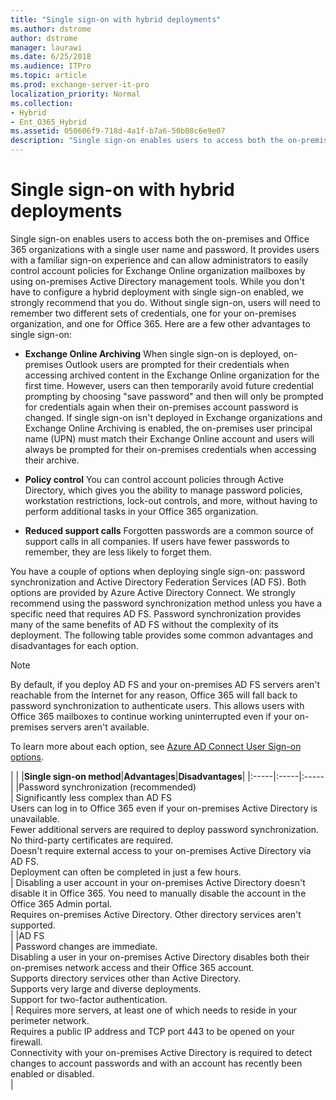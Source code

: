 ```yaml
---
title: "Single sign-on with hybrid deployments"
ms.author: dstrome
author: dstrome
manager: laurawi
ms.date: 6/25/2018
ms.audience: ITPro
ms.topic: article
ms.prod: exchange-server-it-pro
localization_priority: Normal
ms.collection:
- Hybrid
- Ent_O365_Hybrid
ms.assetid: 050606f9-718d-4a1f-b7a6-50b08c6e9e07
description: "Single sign-on enables users to access both the on-premises and Office 365 organizations with a single user name and password. It provides users with a familiar sign-on experience and can allow administrators to easily control account policies for Exchange Online organization mailboxes by using on-premises Active Directory management tools. While you don't have to configure a hybrid deployment with single sign-on enabled, we strongly recommend that you do. Without single sign-on, users will need to remember two different sets of credentials, one for your on-premises organization, and one for Office 365. Here are a few other advantages to single sign-on:"
---
```


# Single sign-on with hybrid deployments

 Single sign-on enables users to access both the on-premises and Office 365 organizations with a single user name and password. It provides users with a familiar sign-on experience and can allow administrators to easily control account policies for Exchange Online organization mailboxes by using on-premises Active Directory management tools. While you don't have to configure a hybrid deployment with single sign-on enabled, we strongly recommend that you do. Without single sign-on, users will need to remember two different sets of credentials, one for your on-premises organization, and one for Office 365. Here are a few other advantages to single sign-on: 
  
- **Exchange Online Archiving** When single sign-on is deployed, on-premises Outlook users are prompted for their credentials when accessing archived content in the Exchange Online organization for the first time. However, users can then temporarily avoid future credential prompting by choosing "save password" and then will only be prompted for credentials again when their on-premises account password is changed. If single sign-on isn't deployed in Exchange organizations and Exchange Online Archiving is enabled, the on-premises user principal name (UPN) must match their Exchange Online account and users will always be prompted for their on-premises credentials when accessing their archive. 
    
- **Policy control** You can control account policies through Active Directory, which gives you the ability to manage password policies, workstation restrictions, lock-out controls, and more, without having to perform additional tasks in your Office 365 organization. 
    
- **Reduced support calls** Forgotten passwords are a common source of support calls in all companies. If users have fewer passwords to remember, they are less likely to forget them. 
    
You have a couple of options when deploying single sign-on: password synchronization and Active Directory Federation Services (AD FS). Both options are provided by Azure Active Directory Connect. We strongly recommend using the password synchronization method unless you have a specific need that requires AD FS. Password synchronization provides many of the same benefits of AD FS without the complexity of its deployment. The following table provides some common advantages and disadvantages for each option.
  
> [!NOTE]
> By default, if you deploy AD FS and your on-premises AD FS servers aren't reachable from the Internet for any reason, Office 365 will fall back to password synchronization to authenticate users. This allows users with Office 365 mailboxes to continue working uninterrupted even if your on-premises servers aren't available. 
  
To learn more about each option, see [Azure AD Connect User Sign-on options](http://go.microsoft.com/fwlink/p/?LinkId=723514).
  
|
|
|**Single sign-on method**|**Advantages**|**Disadvantages**|
|:-----|:-----|:-----|
|Password synchronization (recommended)  <br/> | Significantly less complex than AD FS  <br/>  Users can log in to Office 365 even if your on-premises Active Directory is unavailable.  <br/>  Fewer additional servers are required to deploy password synchronization.  <br/>  No third-party certificates are required.  <br/>  Doesn't require external access to your on-premises Active Directory via AD FS.  <br/>  Deployment can often be completed in just a few hours.  <br/> | Disabling a user account in your on-premises Active Directory doesn't disable it in Office 365. You need to manually disable the account in the Office 365 Admin portal.  <br/>  Requires on-premises Active Directory. Other directory services aren't supported.  <br/> |
|AD FS  <br/> | Password changes are immediate.  <br/>  Disabling a user in your on-premises Active Directory disables both their on-premises network access and their Office 365 account.  <br/>  Supports directory services other than Active Directory.  <br/>  Supports very large and diverse deployments.  <br/>  Support for two-factor authentication.  <br/> | Requires more servers, at least one of which needs to reside in your perimeter network.  <br/>  Requires a public IP address and TCP port 443 to be opened on your firewall.  <br/>  Connectivity with your on-premises Active Directory is required to detect changes to account passwords and with an account has recently been enabled or disabled.  <br/> |
   

